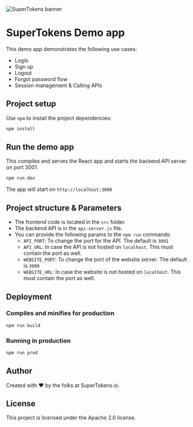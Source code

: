 
![SuperTokens banner](https://raw.githubusercontent.com/supertokens/supertokens-logo/master/images/Artboard%20%E2%80%93%2027%402x.png)

# SuperTokens Demo app

This demo app demonstrates the following use cases:
- Login
- Sign up
- Logout
- Forgot password flow
- Session management & Calling APIs

## Project setup

Use `npm` to install the project dependencies:

```bash
npm install
```

## Run the demo app

This compiles and serves the React app and starts the backend API server on port 3001.

```bash
npm run dev
```
The app will start on `http://localhost:3000`

## Project structure & Parameters
- The frontend code is located in the `src` folder.
- The backend API is in the `api-server.js` file.
- You can provide the following params to the `npm run` commands:
   - `API_PORT`: To change the port for the API. The default is `3001`
   - `API_URL`: In case the API is not hosted on `localhost`. This must contain the port as well.
   - `WEBSITE_PORT`: To change the port of the website server. The default is `3000`
   - `WEBSITE_URL`: In case the website is not hosted on `localhost`. This must contain the port as well.

## Deployment

### Compiles and minifies for production

```bash
npm run build
```

### Running in production
```bash
npm run prod
```

## Author

Created with :heart: by the folks at SuperTokens.io.

## License

This project is licensed under the Apache 2.0 license.